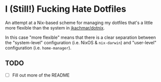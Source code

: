 # I (Still!) Fucking Hate Dotfiles

An attempt at a Nix-based scheme for managing my dotfiles that's a little more
flexible than the system in [jkachmar/dotnix](https://github.com/jkachmar/dotnix).

In this case "more flexible" means that there is a clear separation between the
"system-level" configuration (i.e. NixOS & `nix-darwin`) and "user-level"
configuration (i.e. `home-manager`).

## TODO
- [ ] Fill out more of the README
